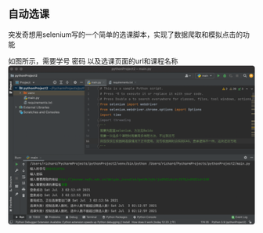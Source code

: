 ## 自动选课


突发奇想用selenium写的一个简单的选课脚本，实现了数据爬取和模拟点击的功能

如图所示，需要学号 密码 以及选课页面的url和课程名称
![image](https://github.com/Mansionme/crouse_select/blob/main/image/1.png)
